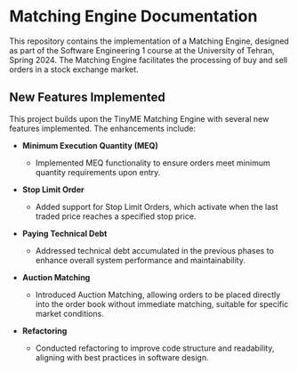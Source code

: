 # Matching Engine Documentation

This repository contains the implementation of a Matching Engine, designed as part of the Software Engineering 1 course at the University of Tehran, Spring 2024. The Matching Engine facilitates the processing of buy and sell orders in a stock exchange market.

## New Features Implemented

This project builds upon the TinyME Matching Engine with several new features implemented. The enhancements include:

- **Minimum Execution Quantity (MEQ)**
  - Implemented MEQ functionality to ensure orders meet minimum quantity requirements upon entry.

- **Stop Limit Order**
  - Added support for Stop Limit Orders, which activate when the last traded price reaches a specified stop price.

- **Paying Technical Debt**
  - Addressed technical debt accumulated in the previous phases to enhance overall system performance and maintainability.

- **Auction Matching**
  - Introduced Auction Matching, allowing orders to be placed directly into the order book without immediate matching, suitable for specific market conditions.

- **Refactoring**
  - Conducted refactoring to improve code structure and readability, aligning with best practices in software design.
